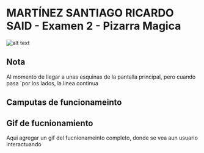 MARTÍNEZ SANTIAGO RICARDO SAID - Examen 2 - Pizarra Magica
======
![alt text](ReadmeAssets/examen-bob.gif "Examen Bob")

## Nota
Al momento de llegar a unas esquinas de la pantalla principal, pero cuando pasa ´por los lados, la linea continua 

## Camputas de funcionameinto



## Gif de fucnionamiento
Aqui agregar un gif del fucnionameinto completo, donde se vea aun usuario interactuando 
